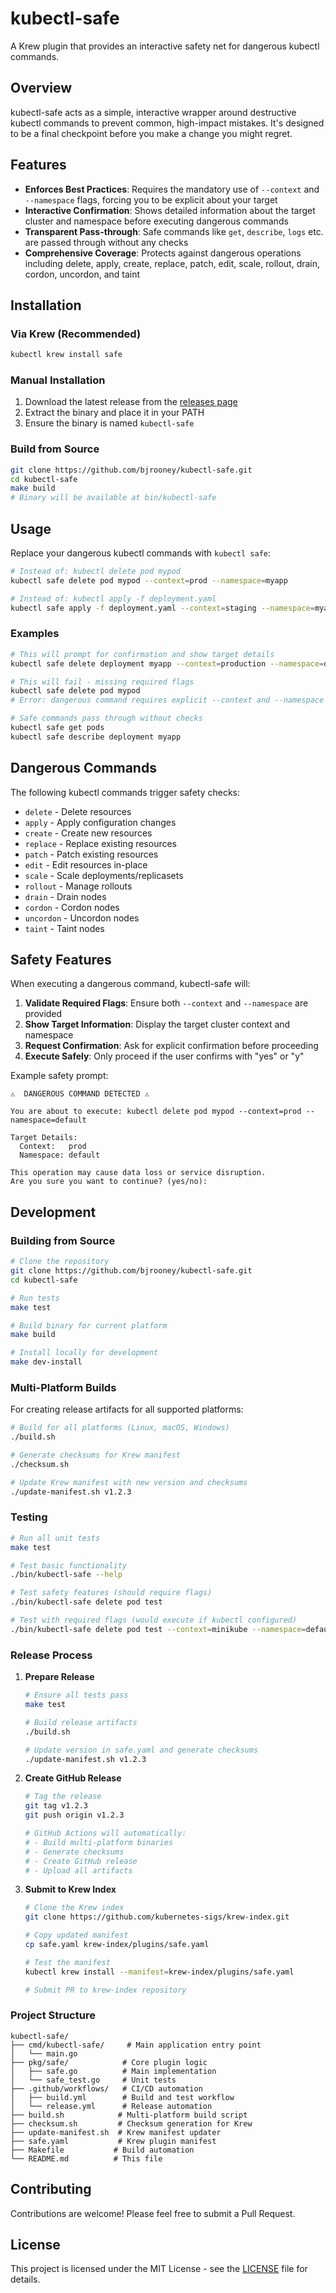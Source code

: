 # kubectl-safe

A Krew plugin that provides an interactive safety net for dangerous kubectl commands.

## Overview

kubectl-safe acts as a simple, interactive wrapper around destructive kubectl commands to prevent common, high-impact mistakes. It's designed to be a final checkpoint before you make a change you might regret.

## Features

- **Enforces Best Practices**: Requires the mandatory use of `--context` and `--namespace` flags, forcing you to be explicit about your target
- **Interactive Confirmation**: Shows detailed information about the target cluster and namespace before executing dangerous commands
- **Transparent Pass-through**: Safe commands like `get`, `describe`, `logs` etc. are passed through without any checks
- **Comprehensive Coverage**: Protects against dangerous operations including delete, apply, create, replace, patch, edit, scale, rollout, drain, cordon, uncordon, and taint

## Installation

### Via Krew (Recommended)

```bash
kubectl krew install safe
```

### Manual Installation

1. Download the latest release from the [releases page](https://github.com/bjrooney/kubectl-safe/releases)
2. Extract the binary and place it in your PATH
3. Ensure the binary is named `kubectl-safe`

### Build from Source

```bash
git clone https://github.com/bjrooney/kubectl-safe.git
cd kubectl-safe
make build
# Binary will be available at bin/kubectl-safe
```

## Usage

Replace your dangerous kubectl commands with `kubectl safe`:

```bash
# Instead of: kubectl delete pod mypod
kubectl safe delete pod mypod --context=prod --namespace=myapp

# Instead of: kubectl apply -f deployment.yaml  
kubectl safe apply -f deployment.yaml --context=staging --namespace=myapp
```

### Examples

```bash
# This will prompt for confirmation and show target details
kubectl safe delete deployment myapp --context=production --namespace=default

# This will fail - missing required flags
kubectl safe delete pod mypod
# Error: dangerous command requires explicit --context and --namespace flag(s)

# Safe commands pass through without checks
kubectl safe get pods
kubectl safe describe deployment myapp
```

## Dangerous Commands

The following kubectl commands trigger safety checks:

- `delete` - Delete resources
- `apply` - Apply configuration changes
- `create` - Create new resources  
- `replace` - Replace existing resources
- `patch` - Patch existing resources
- `edit` - Edit resources in-place
- `scale` - Scale deployments/replicasets
- `rollout` - Manage rollouts
- `drain` - Drain nodes
- `cordon` - Cordon nodes
- `uncordon` - Uncordon nodes  
- `taint` - Taint nodes

## Safety Features

When executing a dangerous command, kubectl-safe will:

1. **Validate Required Flags**: Ensure both `--context` and `--namespace` are provided
2. **Show Target Information**: Display the target cluster context and namespace
3. **Request Confirmation**: Ask for explicit confirmation before proceeding
4. **Execute Safely**: Only proceed if the user confirms with "yes" or "y"

Example safety prompt:

```
⚠️  DANGEROUS COMMAND DETECTED ⚠️

You are about to execute: kubectl delete pod mypod --context=prod --namespace=default

Target Details:
  Context:   prod
  Namespace: default

This operation may cause data loss or service disruption.
Are you sure you want to continue? (yes/no):
```

## Development

### Building from Source

```bash
# Clone the repository
git clone https://github.com/bjrooney/kubectl-safe.git
cd kubectl-safe

# Run tests
make test

# Build binary for current platform
make build

# Install locally for development  
make dev-install
```

### Multi-Platform Builds

For creating release artifacts for all supported platforms:

```bash
# Build for all platforms (Linux, macOS, Windows)
./build.sh

# Generate checksums for Krew manifest
./checksum.sh

# Update Krew manifest with new version and checksums
./update-manifest.sh v1.2.3
```

### Testing

```bash
# Run all unit tests
make test

# Test basic functionality
./bin/kubectl-safe --help

# Test safety features (should require flags)
./bin/kubectl-safe delete pod test

# Test with required flags (would execute if kubectl configured)
./bin/kubectl-safe delete pod test --context=minikube --namespace=default
```

### Release Process

1. **Prepare Release**
   ```bash
   # Ensure all tests pass
   make test
   
   # Build release artifacts
   ./build.sh
   
   # Update version in safe.yaml and generate checksums
   ./update-manifest.sh v1.2.3
   ```

2. **Create GitHub Release**
   ```bash
   # Tag the release
   git tag v1.2.3
   git push origin v1.2.3
   
   # GitHub Actions will automatically:
   # - Build multi-platform binaries
   # - Generate checksums  
   # - Create GitHub release
   # - Upload all artifacts
   ```

3. **Submit to Krew Index**
   ```bash
   # Clone the Krew index
   git clone https://github.com/kubernetes-sigs/krew-index.git
   
   # Copy updated manifest
   cp safe.yaml krew-index/plugins/safe.yaml
   
   # Test the manifest
   kubectl krew install --manifest=krew-index/plugins/safe.yaml
   
   # Submit PR to krew-index repository
   ```

### Project Structure

```
kubectl-safe/
├── cmd/kubectl-safe/     # Main application entry point
│   └── main.go
├── pkg/safe/            # Core plugin logic
│   ├── safe.go          # Main implementation
│   └── safe_test.go     # Unit tests
├── .github/workflows/   # CI/CD automation
│   ├── build.yml        # Build and test workflow
│   └── release.yml      # Release automation
├── build.sh            # Multi-platform build script
├── checksum.sh         # Checksum generation for Krew
├── update-manifest.sh  # Krew manifest updater
├── safe.yaml           # Krew plugin manifest
├── Makefile           # Build automation
└── README.md          # This file
```

## Contributing

Contributions are welcome! Please feel free to submit a Pull Request.

## License

This project is licensed under the MIT License - see the [LICENSE](LICENSE) file for details.
